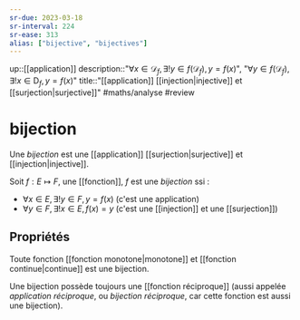 ```yaml
---
sr-due: 2023-03-18
sr-interval: 224
sr-ease: 313
alias: ["bijective", "bijectives"]
---
```

up::[[application]]
description::"$\forall x \in \mathscr{D}_{f}, \exists! y \in f(\mathscr{D}_{f}), y = f(x)$", "$\forall y \in f(\mathscr{D}_{f}), \exists! x \in \mathsf{D}_{f}, y = f(x)$"
title::"[[application]] [[injection|injective]] et [[surjection|surjective]]"
#maths/analyse #review 
# bijection

Une *bijection* est une [[application]] [[surjection|surjective]] et [[injection|injective]].

Soit $f: E\mapsto F$, une [[fonction]], $f$ est une _bijection_ ssi :
 - $\forall x\in E, \exists! y\in F, y=f(x)$ (c'est une application)
 - $\forall y\in F, \exists!x\in E, f(x) = y$ (c'est une [[injection]] et une [[surjection]])

## Propriétés
Toute fonction [[fonction monotone|monotone]] et [[fonction continue|continue]] est une bijection.

Une bijection possède toujours une [[fonction réciproque]] (aussi appelée _application réciproque_, ou _bijection réciproque_, car cette fonction est aussi une bijection).



